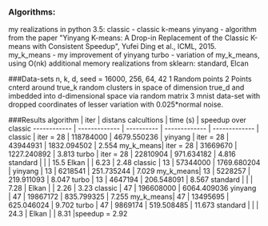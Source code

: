### Algorithms:
my realizations in python 3.5:
classic - classic k-means
yinyang - algorithm from the paper "Yinyang K-means: A Drop-in Replacement of the Classic K-means with Consistent Speedup", Yufei Ding et al., ICML, 2015.
my_k_means - my improvement of yinyang
turbo - variation of my_k_means, using O(nk) additional memory
realizations from sklearn:
standard, Elcan

###Data-sets
n, k, d, seed = 16000, 256, 64, 42
1 Random points
2 Points cnterd around true_k random clusters in space of dimension true_d and imbedded into d-dimensional space via random matrix
3 mnist data-set with dropped coordinates of lesser variation with 0.025*normal noise.

###Results
algorithm | iter | distans calcultions | time (s) | speedup over classic
------------ | ------------- | ---------- | ------------- | ------------- |
classic   | iter = 28 | 118784000 | 4679.550236 |
yinyang   | iter = 28 | 43944931 | 1832.094502 | 2.554
my_k_means| iter = 28 | 31669670 | 1227.240892 | 3.813
turbo     | iter = 28 | 22810904 | 971.634182 | 4.816
standard  |           |          | 15.5
Elkan     |                      | 6.23        | 2.48
classic   | 13 | 57344000 | 1769.680204 |
yinyang   | 13 |  6218541 | 251.735244 | 7.029
my_k_means| 13 |  5228257 | 219.911093 | 8.047
turbo     | 13 | 4647194 | 206.548091 | 8.567
standard  |           |          | 7.28 |
Elkan     |                      |  2.26 | 3.23
classic   | 47 | 196608000 | 6064.409036
yinyang   | 47 | 19867172 | 835.799325 | 7.255
my_k_means| 47 | 13495695 | 625.046024 | 9.702
turbo     | 47 | 9869174 | 519.508485 | 11.673
standard  |           |          | 24.3 |
Elkan     |                      | 8.31 |speedup = 2.92
